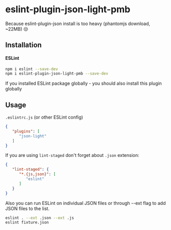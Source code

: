 # eslint-plugin-json-light-pmb
Because eslint-plugin-json install is too heavy (phantomjs download, ~22MB) 😒

## Installation

#### ESLint
```bash
npm i eslint --save-dev
npm i eslint-plugin-json-light-pmb --save-dev
```

If you installed ESLint package globally - you should also install this plugin globally

## Usage

`.eslintrc.js` (or other ESLint config)
```json
{
   "plugins": [
      "json-light"
   ]
}
```
If you are using `lint-staged` don't forget about `.json` extension:

```json
{
   "lint-staged": {
      "*.{js,json}": [
         "eslint"
      ]
   }
}
```

Also you can  run ESLint on individual JSON files or through --ext flag to add JSON files to the list.
```bash
eslint . --ext .json --ext .js
eslint fixture.json
```
